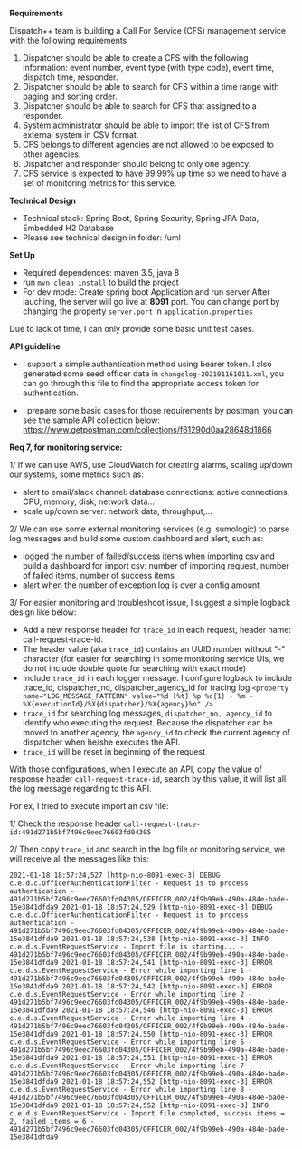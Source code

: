 **Requirements**

Dispatch++ team is building a Call For Service (CFS) management service with the following requirements 
1. Dispatcher should be able to create a CFS with the following information: 
event number, event type (with type code), event time, dispatch time, responder. 
2. Dispatcher should be able to search for CFS within a time range with paging and sorting order. 
3. Dispatcher should be able to search for CFS that assigned to a responder. 
4. System administrator should be able to import the list of CFS from external system in CSV format. 
5. CFS belongs to different agencies are not allowed to be exposed to other agencies. 
6. Dispatcher and responder should belong to only one agency. 
7. CFS service is expected to have 99.99% up time so we need to have a set of monitoring metrics for this service. 

**Technical Design**
- Technical stack: Spring Boot, Spring Security, Spring JPA Data, Embedded H2 Database
- Please see technical design in folder: /uml

**Set Up**
- Required dependences: maven 3.5, java 8
- run `mvn clean install` to build the project
- For dev mode: Create spring boot Application and run server
After lauching, the server will go live at **8091** port. You can change port by changing the property `server.port` in `application.properties`

Due to lack of time, I can only provide some basic unit test cases.

**API guideline**
- I support a simple authentication method using bearer token. I also generated some seed officer data in `changelog-202101161011.xml`,
you can go through this file to find the appropriate access token for authentication.

- I prepare some basic cases for those requirements by postman, you can see the sample API collection below:
https://www.getpostman.com/collections/f61290d0aa28648d1866

**Req 7, for monitoring service:** 

1/ If we can use AWS, use CloudWatch for creating alarms, scaling up/down our systems, some metrics such as: 
- alert to email/slack channel: database connections: active connections, CPU, memory, disk, network data...
- scale up/down server: network data, throughput,...

2/ We can use some external monitoring services (e.g. sumologic) to parse log messages and build some custom dashboard and alert, such as:
- logged the number of failed/success items when importing csv and build a dashboard for import csv: number of importing request, number of failed items, number of success items
- alert when the number of exception log is over a config amount

3/ For easier monitoring and troubleshoot issue, I suggest a simple logback design like below:

- Add a new response header for `trace_id` in each request, header name: call-request-trace-id.
- The header value (aka `trace_id`) contains an UUID number without "-" character (for easier for searching in some monitoring service UIs, we do not include double quote for searching with exact mode)
- Include `trace_id` in each logger message. I configure logback to include trace_id, dispatcher_no, dispatcher_agency_id for tracing log
`<property name="LOG_MESSAGE_PATTERN" value="%d [%t] %p %c{1} - %m - %X{executionId}/%X{dispatcher}/%X{agency}%n" />`
- `trace_id` for searching log messages, `dispatcher_no, agency_id` to identify who executing the request. Because the dispatcher can be moved to another agency, the `agency_id` to check the current agency of dispatcher when he/she executes the API.
- `trace_id` will be reset in beginning of the request

With those configurations, when I execute an API, copy the value of response header `call-request-trace-id`, search by this value, it will list all the log message regarding to this API.

For ex, I tried to execute import an csv file:

1/ Check the response header `call-request-trace-id:491d271b5bf7496c9eec76603fd04305`
 
2/ Then copy `trace_id` and search in the log file or monitoring service, we will receive all the messages like this:

`2021-01-18 18:57:24,527 [http-nio-8091-exec-3] DEBUG c.e.d.c.OfficerAuthenticationFilter - Request is to process authentication - 491d271b5bf7496c9eec76603fd04305/OFFICER_002/4f9b99eb-490a-484e-bade-15e3841dfda9
 2021-01-18 18:57:24,529 [http-nio-8091-exec-3] DEBUG c.e.d.c.OfficerAuthenticationFilter - Request is to process authentication - 491d271b5bf7496c9eec76603fd04305/OFFICER_002/4f9b99eb-490a-484e-bade-15e3841dfda9
 2021-01-18 18:57:24,538 [http-nio-8091-exec-3] INFO c.e.d.s.EventRequestService - Import file is starting... - 491d271b5bf7496c9eec76603fd04305/OFFICER_002/4f9b99eb-490a-484e-bade-15e3841dfda9
 2021-01-18 18:57:24,541 [http-nio-8091-exec-3] ERROR c.e.d.s.EventRequestService - Error while importing line 1 - 491d271b5bf7496c9eec76603fd04305/OFFICER_002/4f9b99eb-490a-484e-bade-15e3841dfda9
 2021-01-18 18:57:24,542 [http-nio-8091-exec-3] ERROR c.e.d.s.EventRequestService - Error while importing line 2 - 491d271b5bf7496c9eec76603fd04305/OFFICER_002/4f9b99eb-490a-484e-bade-15e3841dfda9
 2021-01-18 18:57:24,546 [http-nio-8091-exec-3] ERROR c.e.d.s.EventRequestService - Error while importing line 4 - 491d271b5bf7496c9eec76603fd04305/OFFICER_002/4f9b99eb-490a-484e-bade-15e3841dfda9
 2021-01-18 18:57:24,550 [http-nio-8091-exec-3] ERROR c.e.d.s.EventRequestService - Error while importing line 6 - 491d271b5bf7496c9eec76603fd04305/OFFICER_002/4f9b99eb-490a-484e-bade-15e3841dfda9
 2021-01-18 18:57:24,551 [http-nio-8091-exec-3] ERROR c.e.d.s.EventRequestService - Error while importing line 7 - 491d271b5bf7496c9eec76603fd04305/OFFICER_002/4f9b99eb-490a-484e-bade-15e3841dfda9
 2021-01-18 18:57:24,552 [http-nio-8091-exec-3] ERROR c.e.d.s.EventRequestService - Error while importing line 8 - 491d271b5bf7496c9eec76603fd04305/OFFICER_002/4f9b99eb-490a-484e-bade-15e3841dfda9
 2021-01-18 18:57:24,552 [http-nio-8091-exec-3] INFO c.e.d.s.EventRequestService - Import file completed, success items = 2, failed items = 6 - 491d271b5bf7496c9eec76603fd04305/OFFICER_002/4f9b99eb-490a-484e-bade-15e3841dfda9`

  	